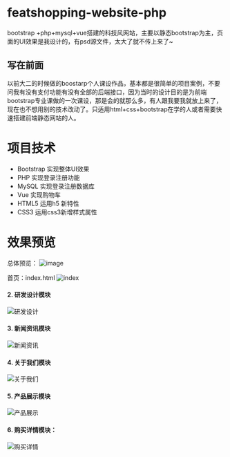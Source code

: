 # featshopping-website-php

bootstrap +php+mysql+vue搭建的科技风网站，主要以静态bootstrap为主，页面的UI效果是我设计的，有psd源文件，太大了就不传上来了~

## 写在前面

以前大二的时候做的boostarp个人课设作品，基本都是很简单的项目案例，不要问我有没有支付功能有没有全部的后端接口，因为当时的设计目的是为前端bootstrap专业课做的一次课设，那是会的就那么多，有人跟我要我就放上来了，现在也不想用别的技术改动了。只适用html+css+bootstrap在学的人或者需要快速搭建前端静态网站的人。

# 项目技术

- Bootstrap 实现整体UI效果
- PHP 实现登录注册功能
- MySQL 实现登录注册数据库
- Vue 实现购物车
- HTML5 运用h5 新特性
- CSS3 运用css3新增样式属性



# 效果预览
总体预览：
![image](https://user-images.githubusercontent.com/65069676/142754898-745b99d6-d0c5-4a29-98cb-86e8b9058c54.png)


首页：index.html
![index](https://user-images.githubusercontent.com/65069676/142754735-a019f7b5-54fc-4326-9de5-43e2650b8965.png)


#### 2. 研发设计模块
![研发设计](https://user-images.githubusercontent.com/65069676/142754768-78d16584-9b5b-4416-b819-21f3e40b840c.png)


#### 3. 新闻资讯模块
![新闻资讯](https://user-images.githubusercontent.com/65069676/142754798-61db52ac-0dfe-4008-96e7-d717f7a80dda.png)


#### 4. 关于我们模块
![关于我们](https://user-images.githubusercontent.com/65069676/142754807-e1213e1d-9253-4d4a-be6a-42714045d2ee.png)


#### 5. 产品展示模块
![产品展示](https://user-images.githubusercontent.com/65069676/142754808-edf43265-f4aa-4a00-a8ac-1b493681d35f.png)


#### 6. 购买详情模块：
![购买详情](https://user-images.githubusercontent.com/65069676/142754815-0aad2488-8aff-4bd5-b01d-077c85d771fe.png)


